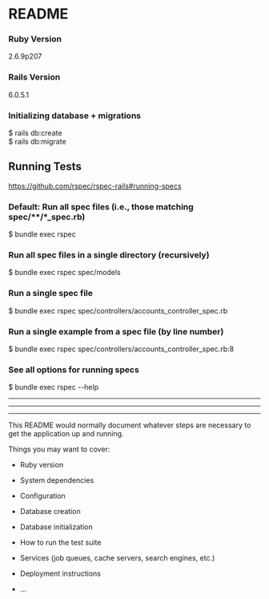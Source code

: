 # README

### Ruby Version
2.6.9p207

### Rails Version
6.0.5.1

### Initializing database + migrations
$ rails db:create
<br/>
$ rails db:migrate

## Running Tests
https://github.com/rspec/rspec-rails#running-specs
### Default: Run all spec files (i.e., those matching spec/**/*_spec.rb)
$ bundle exec rspec

### Run all spec files in a single directory (recursively)
$ bundle exec rspec spec/models

### Run a single spec file
$ bundle exec rspec spec/controllers/accounts_controller_spec.rb

### Run a single example from a spec file (by line number)
$ bundle exec rspec spec/controllers/accounts_controller_spec.rb:8

### See all options for running specs
$ bundle exec rspec --help

---
---
---

This README would normally document whatever steps are necessary to get the
application up and running.

Things you may want to cover:

* Ruby version

* System dependencies

* Configuration

* Database creation

* Database initialization

* How to run the test suite

* Services (job queues, cache servers, search engines, etc.)

* Deployment instructions

* ...
